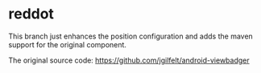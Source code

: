 # reddot
This branch just enhances the position configuration and adds the maven support for the original component.

The original source code: https://github.com/jgilfelt/android-viewbadger

